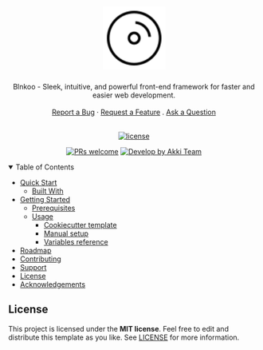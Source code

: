 <h1 align="center">
  <a href="https://github.com/aakki16/Blnkoo">
    <img src="./logo.svg" alt="Logo" width="125" height="125">
  </a>
</h1>

<div align="center">
  Blnkoo - Sleek, intuitive, and powerful front-end framework for faster and easier web development.
  <br />
  <br />
  <a href="https://github.com/aakki16/Blnkoo/issues/new?assignees=&labels=bug&template=01_BUG_REPORT.md&title=bug%3A+">Report a Bug</a>
  ·
  <a href="https://github.com/aakki16/Blnkoo/issues/new?assignees=&labels=enhancement&template=02_FEATURE_REQUEST.md&title=feat%3A+">Request a Feature</a>
  .
  <a href="https://github.com/aakki16/Blnkoo/discussions">Ask a Question</a>
</div>

<div align="center">
<br />

[![license](https://img.shields.io/github/license/aakki16/amazing-github-template.svg?style=flat-square)](LICENSE)

[![PRs welcome](https://img.shields.io/badge/PRs-welcome-ff69b4.svg?style=flat-square)](https://github.com/dec0dOS/amazing-github-template/issues?q=is%3Aissue+is%3Aopen+label%3A%22help+wanted%22)
[![Develop by Akki Team](https://img.shields.io/badge/made%20with%20%E2%99%A5%20by-Akki&nbsp;Team-ff1414.svg?style=flat-square)](https://github.com/Blnkoo)

</div>

<details open="open">
<summary>Table of Contents</summary>

- [Quick Start](#quick-start)
  - [Built With](#built-with)
- [Getting Started](#getting-started)
  - [Prerequisites](#prerequisites)
  - [Usage](#usage)
    - [Cookiecutter template](#cookiecutter-template)
    - [Manual setup](#manual-setup)
    - [Variables reference](#variables-reference)
- [Roadmap](#roadmap)
- [Contributing](#contributing)
- [Support](#support)
- [License](#license)
- [Acknowledgements](#acknowledgements)

</details>


## License

This project is licensed under the **MIT license**. Feel free to edit and distribute this template as you like.
See [LICENSE](LICENSE) for more information.
